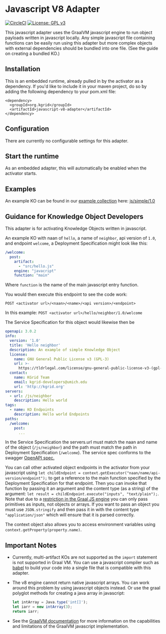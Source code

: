 # Javascript V8 Adapter
[![CircleCI](https://circleci.com/gh/kgrid/kgrid-adapter/tree/master.svg?style=shield)](https://circleci.com/gh/kgrid/kgrid-adapter/tree/master)
[![License: GPL v3](https://img.shields.io/badge/License-GPLv3-blue.svg)](https://www.gnu.org/licenses/gpl-3.0)

This javascript adapter uses the GraalVM javascript engine to run object payloads written in javascript locally.
Any simple javascript file containing functions can be easily run using this adapter but more complex objects with 
external dependencies should be bundled into one file. (See the guide on creating a bundled KO.)

## Installation

This is an embedded runtime, already pulled in by the activator
as a dependency. If you'd like to include it in your maven project,
do so by adding the following dependency to your pom.xml file:
```
<dependency>
  <groupId>org.kgrid</groupId>
  <artifactId>javascript-v8-adapter</artifactId>
</dependency>
```

## Configuration
There are currently no configurable settings for this adapter.

## Start the runtime
As an embedded adapter, this will automatically be enabled when the activator starts.

## Examples
An example KO can be found in our [example collection](https://github.com/kgrid-objects/example-collection/) here:
[js/simple/1.0](https://github.com/kgrid-objects/example-collection/releases/latest/download/js-simple-v1.0.zip)

## Guidance for Knowledge Object Developers
This adapter is for activating Knowledge Objects written in javascript.

An example KO with naan of `hello`, a name of `neighbor`, api version of `1.0`, and endpoint `welcome`,
a Deployment Specification might look like this:

```yaml
/welcome:
  post:
    artifact:
      - "src/hello.js"
    engine: "javacript"
    function: "main"
```
Where `function` is the name of the main javascript entry function.

You would then execute this endpoint to see the code work: 

`POST <activator url>/<naan>/<name>/<api version>/<endpoint>`

In this example: `POST <activator url>/hello/neighbor/1.0/welcome`

The Service Specification for this object would likewise then be

```yaml
openapi: 3.0.2
info:
  version: '1.0'
  title: 'Hello neighbor'
  description: An example of simple Knowledge Object
  license:
    name: GNU General Public License v3 (GPL-3)
    url: >-
      https://tldrlegal.com/license/gnu-general-public-license-v3-(gpl-3)#fulltext
  contact:
    name: KGrid Team
    email: kgrid-developers@umich.edu
    url: 'http://kgrid.org'
servers:
  - url: /js/neighbor
    description: Hello world
tags:
  - name: KO Endpoints
    description: Hello world Endpoints
paths:
  /welcome:
    post:
      ... 

```

In the Service Specification the servers.url must match the naan and name of the object (`/js/neighbor`) and the path must match the path in Deployment Specification (`/welcome`).
The service spec conforms to the swagger [OpenAPI spec.](https://swagger.io/specification/)

You can call other activated object endpoints in the activator from your javascript using `let childEndpoint = context.getExecutor("naan/name/api-version/endpoint");` to get a reference to the main function specified by the Deployment Specification for that endpoint. Then you can invoke that function by passing it an argument and the content type (as a string) of the argument:  `let result = childEndpoint.execute("inputs", "text/plain");`. Note that due to a [restriction in the Graal JS engine](https://github.com/oracle/graal/issues/631) you can only pass primitives as inputs, not objects or arrays. If you want to pass an object you must use `JSON.stringify` and then pass it in with the content type `"application/json"` which will ensure that it is parsed correctly.

The context object also allows you to access environment variables using `context.getProperty(property.name)`.

## Important Notes
- Currently, multi-artifact KOs are not supported as the `import` statement is not supported in Graal VM. You can use a javascript compiler such as [babel](https://babeljs.io/) to build your code into a single file that is compatible with this adapter.

- The v8 engine cannot return native javascript arrays. You can work around this problem by using javascript objects instead.
  Or use the graal polyglot methods for creating a java array in javascript:
    ```javascript
    let intArray = Java.type('int[]');
    let iarr = new intArray(3);
    return iarr;
    ```
  
- See the [GraalVM documentation](https://www.graalvm.org/reference-manual/js/JavaScriptCompatibility/) for more information on the capabilities and limitations of the GraalVM javascript implementation.

